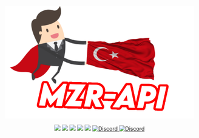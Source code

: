 <p align="center"> <a href="#"> <img width=500 src="https://raw.githubusercontent.com/MZRCode/mzr-api/main/mzrapi-logo.png"></a></p>
<p align="center">
  <img src="https://img.shields.io/npm/v/hercai?style=for-the-badge">
  <img src="https://img.shields.io/github/repo-size/Bes-js/herc.ai?style=for-the-badge">
  <img src="https://img.shields.io/npm/l/hercai?style=for-the-badge">
  <img src="https://img.shields.io/npm/dt/hercai?style=for-the-badge">
  <img src="https://img.shields.io/github/contributors/Bes-js/herc.ai?style=for-the-badge">
  <a href="https://discord.gg/ktVdQYrtXF" target="_blank"> 
  <img alt="Discord" src="https://img.shields.io/badge/Support-Click%20here-7289d9?style=for-the-badge&logo=discord">
  <img alt="Discord" src="https://img.shields.io/badge/Support?style=for-the-badge&logo=discord">
